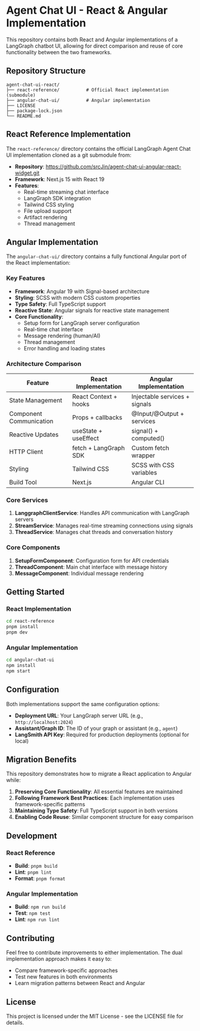 # Agent Chat UI - React & Angular Implementation

This repository contains both React and Angular implementations of a LangGraph chatbot UI, allowing for direct comparison and reuse of core functionality between the two frameworks.

## Repository Structure

```
agent-chat-ui-react/
├── react-reference/          # Official React implementation (submodule)
├── angular-chat-ui/          # Angular implementation
├── LICENSE
├── package-lock.json
└── README.md
```

## React Reference Implementation

The `react-reference/` directory contains the official LangGraph Agent Chat UI implementation cloned as a git submodule from:
- **Repository**: https://github.com/srcJin/agent-chat-ui-angular-react-widget.git
- **Framework**: Next.js 15 with React 19
- **Features**: 
  - Real-time streaming chat interface
  - LangGraph SDK integration
  - Tailwind CSS styling
  - File upload support
  - Artifact rendering
  - Thread management

## Angular Implementation

The `angular-chat-ui/` directory contains a fully functional Angular port of the React implementation:

### Key Features
- **Framework**: Angular 19 with Signal-based architecture
- **Styling**: SCSS with modern CSS custom properties
- **Type Safety**: Full TypeScript support
- **Reactive State**: Angular signals for reactive state management
- **Core Functionality**: 
  - Setup form for LangGraph server configuration
  - Real-time chat interface
  - Message rendering (human/AI)
  - Thread management
  - Error handling and loading states

### Architecture Comparison

| Feature | React Implementation | Angular Implementation |
|---------|----------------------|------------------------|
| State Management | React Context + hooks | Injectable services + signals |
| Component Communication | Props + callbacks | @Input/@Output + services |
| Reactive Updates | useState + useEffect | signal() + computed() |
| HTTP Client | fetch + LangGraph SDK | Custom fetch wrapper |
| Styling | Tailwind CSS | SCSS with CSS variables |
| Build Tool | Next.js | Angular CLI |

### Core Services

1. **LanggraphClientService**: Handles API communication with LangGraph servers
2. **StreamService**: Manages real-time streaming connections using signals
3. **ThreadService**: Manages chat threads and conversation history

### Core Components

1. **SetupFormComponent**: Configuration form for API credentials
2. **ThreadComponent**: Main chat interface with message history
3. **MessageComponent**: Individual message rendering

## Getting Started

### React Implementation
```bash
cd react-reference
pnpm install
pnpm dev
```

### Angular Implementation
```bash
cd angular-chat-ui
npm install
npm start
```

## Configuration

Both implementations support the same configuration options:

- **Deployment URL**: Your LangGraph server URL (e.g., `http://localhost:2024`)
- **Assistant/Graph ID**: The ID of your graph or assistant (e.g., `agent`)
- **LangSmith API Key**: Required for production deployments (optional for local)

## Migration Benefits

This repository demonstrates how to migrate a React application to Angular while:

1. **Preserving Core Functionality**: All essential features are maintained
2. **Following Framework Best Practices**: Each implementation uses framework-specific patterns
3. **Maintaining Type Safety**: Full TypeScript support in both versions
4. **Enabling Code Reuse**: Similar component structure for easy comparison

## Development

### React Reference
- **Build**: `pnpm build`
- **Lint**: `pnpm lint`
- **Format**: `pnpm format`

### Angular Implementation  
- **Build**: `npm run build`
- **Test**: `npm test`
- **Lint**: `npm run lint`

## Contributing

Feel free to contribute improvements to either implementation. The dual implementation approach makes it easy to:
- Compare framework-specific approaches
- Test new features in both environments
- Learn migration patterns between React and Angular

## License

This project is licensed under the MIT License - see the LICENSE file for details.